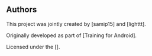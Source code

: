 ## Authors

This project was jointly created by [samip15] and [lighttt].

Originally developed as part of [Training for Android].

Licensed under the [].
